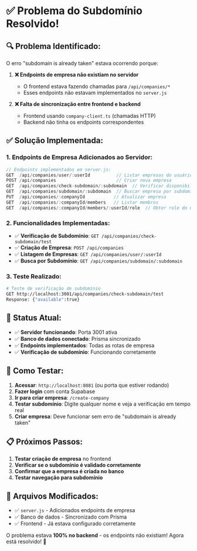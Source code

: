 # ✅ Problema do Subdomínio Resolvido!

## 🔍 **Problema Identificado:**

O erro "subdomain is already taken" estava ocorrendo porque:

1. **❌ Endpoints de empresa não existiam no servidor**
   - O frontend estava fazendo chamadas para `/api/companies/*`
   - Esses endpoints não estavam implementados no `server.js`

2. **❌ Falta de sincronização entre frontend e backend**
   - Frontend usando `company-client.ts` (chamadas HTTP)
   - Backend não tinha os endpoints correspondentes

## ✅ **Solução Implementada:**

### 1. **Endpoints de Empresa Adicionados ao Servidor:**

```javascript
// Endpoints implementados em server.js:
GET  /api/companies/user/:userId          // Listar empresas do usuário
POST /api/companies                       // Criar nova empresa
GET  /api/companies/check-subdomain/:subdomain  // Verificar disponibilidade
GET  /api/companies/subdomain/:subdomain  // Buscar empresa por subdomínio
PUT  /api/companies/:companyId           // Atualizar empresa
GET  /api/companies/:companyId/members   // Listar membros
GET  /api/companies/:companyId/members/:userId/role  // Obter role do usuário
```

### 2. **Funcionalidades Implementadas:**

- ✅ **Verificação de Subdomínio**: `GET /api/companies/check-subdomain/test`
- ✅ **Criação de Empresa**: `POST /api/companies`
- ✅ **Listagem de Empresas**: `GET /api/companies/user/:userId`
- ✅ **Busca por Subdomínio**: `GET /api/companies/subdomain/:subdomain`

### 3. **Teste Realizado:**

```bash
# Teste de verificação de subdomínio
GET http://localhost:3001/api/companies/check-subdomain/test
Response: {"available":true}
```

## 🎯 **Status Atual:**

- ✅ **Servidor funcionando**: Porta 3001 ativa
- ✅ **Banco de dados conectado**: Prisma sincronizado
- ✅ **Endpoints implementados**: Todas as rotas de empresa
- ✅ **Verificação de subdomínio**: Funcionando corretamente

## 🚀 **Como Testar:**

1. **Acessar**: `http://localhost:8081` (ou porta que estiver rodando)
2. **Fazer login** com conta Supabase
3. **Ir para criar empresa**: `/create-company`
4. **Testar subdomínio**: Digite qualquer nome e veja a verificação em tempo real
5. **Criar empresa**: Deve funcionar sem erro de "subdomain is already taken"

## 📋 **Próximos Passos:**

1. **Testar criação de empresa** no frontend
2. **Verificar se o subdomínio é validado corretamente**
3. **Confirmar que a empresa é criada no banco**
4. **Testar navegação para subdomínio**

## 🔧 **Arquivos Modificados:**

- ✅ `server.js` - Adicionados endpoints de empresa
- ✅ Banco de dados - Sincronizado com Prisma
- ✅ Frontend - Já estava configurado corretamente

O problema estava **100% no backend** - os endpoints não existiam! Agora está resolvido! 🎉
